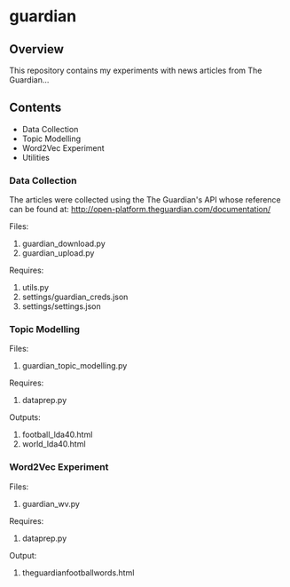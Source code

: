 # guardian

## Overview

This repository contains my experiments with news articles from The Guardian...

## Contents
* Data Collection 
* Topic Modelling 
* Word2Vec Experiment
* Utilities

### Data Collection

The articles were collected using the The Guardian's API whose reference can be found at: 
http://open-platform.theguardian.com/documentation/

Files: 
1. guardian_download.py
2. guardian_upload.py

Requires: 
1. utils.py
2. settings/guardian_creds.json
3. settings/settings.json

### Topic Modelling

Files:
1. guardian_topic_modelling.py

Requires:
1. dataprep.py

Outputs:
1. football_lda40.html
2. world_lda40.html

### Word2Vec Experiment

Files:
1. guardian_wv.py

Requires:
1. dataprep.py

Output:
1. theguardianfootballwords.html
